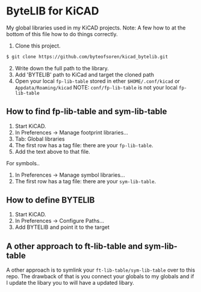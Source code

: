 # ByteLIB for KiCAD
My global libraries used in my KiCAD projects.
Note: A few how to at the bottom of this file how to do things correctly.
1. Clone this project.
``` BASH
$ git clone https://github.com/byteofsoren/kicad_bytelib.git
```
2. Write down the full path to the library.
3. Add 'BYTELIB' path to KiCad and target the cloned path
4. Open your local `fp-lib-table` stored in ether `$HOME/.conf/kicad` or `Appdata/Roaming/kicad`
NOTE: `conf/fp-lib-table` is not your local `fp-lib-table`

## How to find fp-lib-table and sym-lib-table
1. Start KiCAD.
2. In Preferences -> Manage footprint libraries...
3. Tab: Global libraries
4. The first row has a tag file: there are your `fp-lib-table`.
5. Add the text above to that file.


For symbols..
1. In Preferences -> Manage symbol libraries...
2. The first row has a tag file: there are your `sym-lib-table`.

## How to define BYTELIB
1. Start KiCAD.
2. In Preferences -> Configure Paths...
3. Add BYTELIB and point it to the target

## A other approach to ft-lib-table and sym-lib-table
A other approach is to symlink your `ft-lib-table/sym-lib-table` over to this repo.
The drawback of that is you connect your globals to my globals and if I update the libary
you to will have a updated libary.

